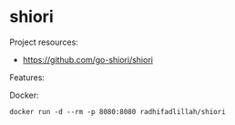 # shiori

Project resources:

- https://github.com/go-shiori/shiori

Features:

Docker:

```
docker run -d --rm -p 8080:8080 radhifadlillah/shiori
```